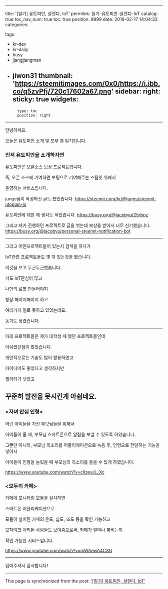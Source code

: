 
---
title: '[일기] 유토피안, 설렌다, IoT'
permlink: 일기-유토피안-설렌다-IoT
catalog: true
toc_nav_num: true
toc: true
position: 9999
date: 2018-02-17 14:04:33
categories:

tags:
- kr-dev
- kr-daily
- busy
- jjangjjangman
- jiwon31
thumbnail: 'https://steemitimages.com/0x0/https://i.ibb.co/q5zvPfj/720c17602a67.png'
sidebar:
    right:
        sticky: true
widgets:
    -
        type: toc
        position: right
---


안녕하세요.

오늘은 유토피안 소개 및 포부 겸 일기입니다.

### 먼저 유토피안을 소개하자면 

유토피안은 오픈소스 보상 프로젝트입니다.

즉, 오픈 소스에 기여하면 보팅으로 기여해주는 스팀잇 위에서

운영하는 서비스입니다.

jungs님이 작성하신 글도 봤었습니다.
https://steemit.com/kr/@jungs/steemit-utopian-io

유토피안에 대한 제 생각도 적었습니다.
https://busy.org/@jacobyu/25rbpz

그리고 제가 진행하던 프로젝트로 글을 썻는데 보상을 받아서 너무 신기했습니다.
https://busy.org/@jacobyu/personal-steemit-notification-bot

---

그리고 어떤프로젝트들이 있는지 검색을 하다가

IoT관련 프로젝트들도 몇 개 있는것을 봤습니다.

이것을 보고 두근두근했습니다.

저도 IoT관심이 많고 

나만의 로봇 만들어야지

항상 해야지해야지 하고

여러가지 일로 못하고 있었는데요.

동기도 생겼습니다.

---

아래 프로젝트들은 제가 대학생 때 했던 프로젝트들인데

아쉬웠던점이 많았습니다.

개인적으로는 기술도 많이 활용하였고

아이디어도 좋았다고 생각하지만

퀄리티가 낮았고

꾸준히 발전을 못시킨게 아쉽네요.
----

### <자녀 안심 인형>
어린 아이들을 가진 부모님들을 위해서

아이들이 울 때, 부모님 스마트폰으로 알림을 보낼 수 있도록 하였습니다.

그뿐만 아니라, 부모님 목소리를 어플리케이션으로 녹음 후, 인형으로 전달하는 기능을 넣어서

아이들이 인형을 눌렀을 때 부모님의 목소리를 들을 수 있게 하였습니다.

https://www.youtube.com/watch?v=cIlzevJL_Xc



### <모두의 카페>
카페에 모니터링 모듈을 설치하면

스마트폰 어플리케이션으로 

모듈이 설치된 카페의 온도, 습도, 조도 등을 확인 가능하고

모자이크 처리된 사람들도 보여줌으로써, 카페가 얼마나 붐비는지

확인 가능한 서비스입니다.

https://www.youtube.com/watch?v=qjWAewA4CXU

-----

읽어주셔서 감사합니다!

- - -

This page is synchronized from the post: ['[일기] 유토피안, 설렌다, IoT'](https://steempeak.com/@jacobyu/7uv9d-iot)
